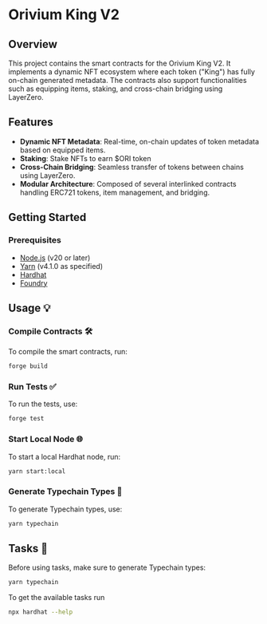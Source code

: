 # Orivium King V2

## Overview

This project contains the smart contracts for the Orivium King V2. It implements a dynamic NFT ecosystem where each token ("King") has fully on-chain generated metadata. The contracts also support functionalities such as equipping items, staking, and cross-chain bridging using LayerZero.

## Features

- **Dynamic NFT Metadata**: Real-time, on-chain updates of token metadata based on equipped items.
- **Staking**: Stake NFTs to earn $ORI token
- **Cross-Chain Bridging**: Seamless transfer of tokens between chains using LayerZero.
- **Modular Architecture**: Composed of several interlinked contracts handling ERC721 tokens, item management, and bridging.

## Getting Started

### Prerequisites

- [Node.js](https://nodejs.org/) (v20 or later)
- [Yarn](https://yarnpkg.com/) (v4.1.0 as specified)
- [Hardhat](https://hardhat.org/)
- [Foundry](https://book.getfoundry.sh/)

## Usage 💡

### Compile Contracts 🛠️

To compile the smart contracts, run:
```sh
forge build
```

### Run Tests ✅

To run the tests, use:
```sh
forge test
```

### Start Local Node 🌐

To start a local Hardhat node, run:
```sh
yarn start:local
```

### Generate Typechain Types 📜

To generate Typechain types, use:
```sh
yarn typechain
```

## Tasks 🔧

Before using tasks, make sure to generate Typechain types:
```sh
yarn typechain
```

To get the available tasks run

```sh
npx hardhat --help
```